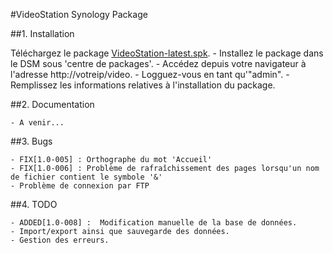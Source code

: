 #VideoStation Synology Package

##1. Installation

Téléchargez le package [VideoStation-latest.spk](https://github.com/teebo/VideoStation/blob/master/PACKAGE/VideoStation-latest.spk?raw=true).
	- Installez le package dans le DSM sous 'centre de packages'.
	- Accédez depuis votre navigateur à l'adresse http://votreip/video.
	- Logguez-vous en tant qu'"admin".
	- Remplissez les informations relatives à l'installation du package.

##2. Documentation

	- A venir...

##3. Bugs

	- FIX[1.0-005] : Orthographe du mot 'Accueil'
	- FIX[1.0-006] : Problème de rafraîchissement des pages lorsqu'un nom de fichier contient le symbole '&'
	- Problème de connexion par FTP

##4. TODO

	- ADDED[1.0-008] :  Modification manuelle de la base de données.
	- Import/export ainsi que sauvegarde des données.
	- Gestion des erreurs.
